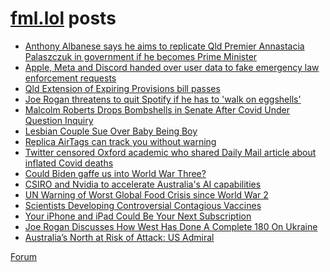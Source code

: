# [fml.lol](https://fml.lol) posts
<!-- BLOG-POST-LIST:START -->
- [Anthony Albanese says he aims to replicate Qld Premier Annastacia Palaszczuk in government if he becomes Prime Minister](https://fml.lol/anthony-albanese-says-he-aims-to-replicate-qld-premier-annastacia-palaszczuk-in-government-if-he-becomes-prime-minister/)
- [Apple, Meta and Discord handed over user data to fake emergency law enforcement requests](https://fml.lol/apple-and-meta-handed-over-user-data-to-fake-emergency-law-enforcement-requests/)
- [Qld Extension of Expiring Provisions bill passes](https://fml.lol/qld-extension-of-expiring-provisions-bill-passes/)
- [Joe Rogan threatens to quit Spotify if he has to &#39;walk on eggshells&#39;](https://fml.lol/joe-rogan-threatens-to-quit-spotify-if-he-has-to-walk-on-eggshells/)
- [Malcolm Roberts Drops Bombshells in Senate After Covid Under Question Inquiry](https://fml.lol/malcolm-roberts-drops-bombshells-in-senate-after-covid-under-question-inquiry/)
- [Lesbian Couple Sue Over Baby Being Boy](https://fml.lol/lesbian-couple-sue-over-baby-being-boy/)
- [Replica AirTags can track you without warning](https://fml.lol/replica-airtags-can-track-you-without-warning/)
- [Twitter censored Oxford academic who shared Daily Mail article about inflated Covid deaths](https://fml.lol/twitter-censored-oxford-academic-who-shared-daily-mail-article-about-inflated-covid-deaths/)
- [Could Biden gaffe us into World War Three?](https://fml.lol/could-biden-gaffe-us-into-world-war-three/)
- [CSIRO and Nvidia to accelerate Australia&#39;s AI capabilities](https://fml.lol/csiro-and-nvidia-to-accelerate-australias-ai-capabilities/)
- [UN Warning of Worst Global Food Crisis since World War 2](https://fml.lol/un-warning-of-global-food-crisis/)
- [Scientists Developing Controversial Contagious Vaccines](https://fml.lol/scientists-developing-controversial-contagious-vaccines/)
- [Your iPhone and iPad Could Be Your Next Subscription](https://fml.lol/your-iphone-and-ipad-could-be-your-next-subscription/)
- [Joe Rogan Discusses How West Has Done A Complete 180 On Ukraine](https://fml.lol/joe-rogan-exposes-how-west-has-done-a-complete-180-on-corrupt-ukraine/)
- [Australia’s North at Risk of Attack: US Admiral](https://fml.lol/australias-north-at-risk-of-attack-us-admiral/)
<!-- BLOG-POST-LIST:END -->

[Forum](https://forum.fml.lol)
